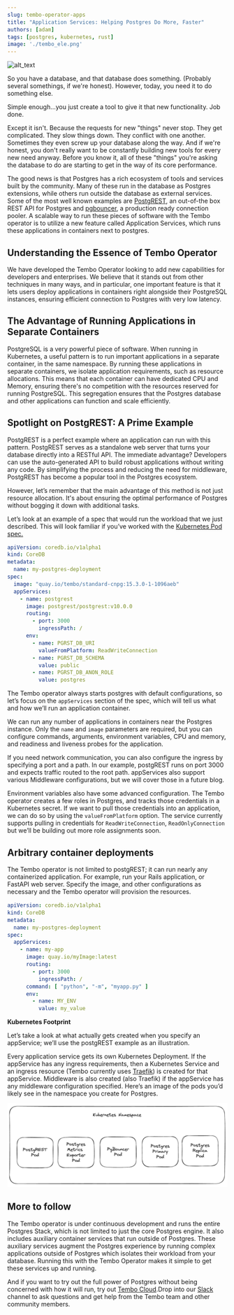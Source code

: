 ```yaml
---
slug: tembo-operator-apps
title: "Application Services: Helping Postgres Do More, Faster"
authors: [adam]
tags: [postgres, kubernetes, rust]
image: './tembo_ele.png'
---
```


![alt_text](./tembo_ele.png "Tembo the Operator")

So you have a database, and that database does something. (Probably several somethings, if we're honest). However, today, you need it to do something else. 

Simple enough...you just create a tool to give it that new functionality. Job done.

Except it isn't. Because the requests for new "things" never stop. They get complicated. They slow things down. They conflict with one another. Sometimes they even screw up your database along the way. And if we're honest, you don't really want to be constantly building new tools for every new need anyway. Before you know it, all of these "things" you're asking the database to do are starting to get in the way of its core performance.

The good news is that Postgres has a rich ecosystem of tools and services built by the community. Many of these run in the database as Postgres extensions, while others run outside the database as external services. Some of the most well known examples are [PostgREST](https://postgrest.org/en/stable/), an out-of-the box REST API for Postgres and [pgbouncer](https://www.pgbouncer.org/usage.html), a production ready connection pooler. A scalable way to run these pieces of software with the Tembo operator is to utilize a new feature called Application Services, which runs these applications in containers next to postgres.

## Understanding the Essence of Tembo Operator

We have developed the Tembo Operator looking to add new capabilities for developers and enterprises. We believe that it stands out from other techniques in many ways, and in particular, one important feature is that it lets users deploy applications in containers right alongside their PostgreSQL instances, ensuring efficient connection to Postgres with very low latency.

## The Advantage of Running Applications in Separate Containers

PostgreSQL is a very powerful piece of software. When running in Kubernetes, a useful pattern is to run important applications in a separate container, in the same namespace. By running these applications in separate containers, we isolate application requirements, such as resource allocations. This means that each container can have dedicated CPU and Memory, ensuring there's no competition with the resources reserved for running PostgreSQL. This segregation ensures that the Postgres database and other applications can function and scale efficiently.

## Spotlight on PostgREST: A Prime Example

PostgREST is a perfect example where an application can run with this pattern. PostgREST serves as a standalone web server that turns your database directly into a RESTful API. The immediate advantage? Developers can use the auto-generated API to build robust applications without writing any code. By simplifying the process and reducing the need for middleware, PostgREST has become a popular tool in the Postgres ecosystem.

However, let’s remember that  the main advantage of this method is not just resource allocation. It's about ensuring the optimal performance of Postgres without bogging it down with additional tasks. 

Let’s look at an example of a spec that would run the workload that we just described. This will look familiar if you’ve worked with the [Kubernetes Pod spec.](https://kubernetes.io/docs/concepts/workloads/pods/)

```yaml
apiVersion: coredb.io/v1alpha1
kind: CoreDB
metadata:
  name: my-postgres-deployment
spec:
  image: "quay.io/tembo/standard-cnpg:15.3.0-1-1096aeb"
  appServices:
    - name: postgrest
      image: postgrest/postgrest:v10.0.0
      routing:
        - port: 3000
          ingressPath: /
      env:
        - name: PGRST_DB_URI
          valueFromPlatform: ReadWriteConnection
        - name: PGRST_DB_SCHEMA
          value: public
        - name: PGRST_DB_ANON_ROLE
          value: postgres
```

The Tembo operator always starts postgres with default configurations, so let’s focus on the `appServices` section of the spec, which will tell us what and how we’ll run an application container.

We can run any number of applications in containers near the Postgres instance. Only the `name` and `image` parameters are required, but you can configure commands, arguments, environment variables, CPU and memory, and readiness and liveness probes for the application.

If you need network communication, you can also configure the ingress by specifying a port and a path. In our example, postgREST runs on port 3000 and expects traffic routed to the root path. appServices also support various Middleware configurations, but we will cover those in a future blog.

Environment variables also have some advanced configuration. The Tembo operator creates a few roles in Postgres, and tracks those credentials in a Kubernetes secret. If we want to pull those credentials into an application, we can do so by using the `valueFromPlatform` option. The service currently supports pulling in credentials for `ReadWriteConnection`, `ReadOnlyConnection` but we’ll be building out more role assignments soon.

## Arbitrary container deployments

The Tembo operator is not limited to postgREST; it can run nearly any containerized application. For example, run your Rails application, or FastAPI web server. Specify the image, and other configurations as necessary and the Tembo operator will provision the resources.

```yaml
apiVersion: coredb.io/v1alpha1
kind: CoreDB
metadata:
  name: my-postgres-deployment
spec:
  appServices:
    - name: my-app
      image: quay.io/myImage:latest
      routing:
        - port: 3000
          ingressPath: /
      command: [ "python", "-m", "myapp.py" ]
      env:
        - name: MY_ENV
          value: my_value
```

**Kubernetes Footprint**

Let’s take a look at what actually gets created when you specify an appService; we’ll use the postgREST example as an illustration.

Every application service gets its own Kubernetes Deployment. If the appService has any ingress requirements, then a Kubernetes Service and an ingress resource (Tembo currently uses [Traefik](https://doc.traefik.io/traefik/middlewares/overview/)) is created for that appService. Middleware is also created (also Traefik) if the appService has any middleware configuration specified. Here’s an image of the pods you’d likely see in the namespace you create for Postgres.


![alt_text](./kube.png "image_tooltip")


## More to follow

The Tembo operator is under continuous development and runs the entire Postgres Stack, which is not limited to just the core Postgres engine. It also includes auxiliary container services that run outside of Postgres. These auxiliary services augment the Postgres experience by running complex applications outside of Postgres which isolates their workload from your database. Running this with the Tembo Operator makes it simple to get these services up and running.

And if you want to try out the full power of Postgres without being concerned with how it will run, try out [Tembo Cloud](https://cloud.tembo.io/).Drop into our [Slack](https://join.slack.com/t/tembocommunity/shared_invite/zt-20dtnhcmo-pLNV7_Aobi50TdTLpfQ~EQ) channel to ask questions and get help from the Tembo team and other community members.
